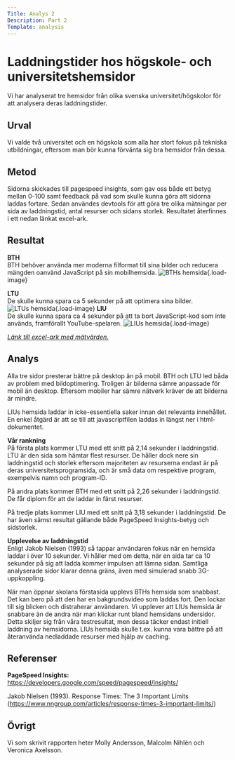 ```yaml
---
Title: Analys 2
Description: Part 2
Template: analysis
---
```


Laddningstider hos högskole- och universitetshemsidor
=======================

Vi har analyserat tre hemsidor från olika svenska universitet/högskolor för att analysera deras laddningstider.

Urval
-----------------------

Vi valde två universitet och en högskola som alla har stort fokus på tekniska utbildningar, eftersom man bör kunna förvänta sig bra hemsidor från dessa.

Metod
-----------------------
Sidorna skickades till pagespeed insights, som gav oss både ett betyg mellan 0-100 samt feedback på vad som skulle kunna göra att sidorna laddas fortare. Sedan användes devtools för att göra tre olika mätningar per sida av laddningstid, antal resurser och sidans storlek. Resultatet återfinnes i ett nedan länkat excel-ark.

Resultat
-----------------------

**BTH**
<br>
BTH behöver använda mer moderna filformat till sina bilder och reducera mängden oanvänd JavaScript på sin mobilhemsida.
![BTHs hemsida](%base_url%/image/BTH.png?w=648&save-as=jpg){.load-image}

**LTU**
<br>
De skulle kunna spara ca 5 sekunder på att optimera sina bilder.
![LTUs hemsida](%base_url%/image/LTU.png?w=648&save-as=jpg){.load-image}
**LIU**
<br>
De skulle kunna spara ca 4 sekunder på att ta bort JavaScript-kod som inte används, framförallt YouTube-spelaren.
![LIUs hemsida](%base_url%/image/LIU.png?648&save-as=jpg){.load-image}

*[Länk till excel-ark med mätvärden.](https://docs.google.com/spreadsheets/d/1szMszEo4tsNvL_pjnmSW9BPmonXNYUlVQA0HmHEudh4/edit?usp=sharing)*

Analys
-----------------------

Alla tre sidor presterar bättre på desktop än på mobil. BTH och LTU led båda av problem med bildoptimering. Troligen är bilderna sämre anpassade för mobil än desktop. Eftersom mobiler har sämre nätverk kräver de att bilderna är mindre.

LIUs hemsida laddar in icke-essentiella saker innan det relevanta innehållet. En enkel åtgärd är att se till att javascriptfilen laddas in längst ner i html-dokumentet.

**Vår rankning**
<br>
På första plats kommer LTU med ett snitt på 2,14 sekunder i laddningstid. LTU är den sida som hämtar flest resurser. De håller dock nere sin laddningstid och storlek eftersom majoriteten av resurserna endast är på deras universitetsprogramsida, och är små data om respektive program, exempelvis namn och program-ID.

På andra plats kommer BTH med ett snitt på 2,26 sekunder i laddningstid. De får diplom för att de laddar in färst resurser.

På tredje plats kommer LIU med ett snitt på 3,18 sekunder i laddningstid. De har även sämst resultat gällande både PageSpeed Insights-betyg och sidstorlek.

**Upplevelse av laddningstid**
<br>
Enligt Jakob Nielsen (1993) så tappar användaren fokus när en hemsida laddar i över 10 sekunder. Vi håller med om detta, när en sida tar ca 10 sekunder på sig att ladda kommer impulsen att lämna sidan. Samtliga analyserade sidor klarar denna gräns, även med simulerad snabb 3G-uppkoppling.

När man öppnar skolans förstasida upplevs BTHs hemsida som snabbast. Det kan bero på att den har en bakgrundsvideo som laddas fort. Den lockar till sig blicken och distraherar användaren. Vi upplever att LIUs hemsida är snabbare än de andra när man klickar runt bland hemsidans undersidor. Detta skiljer sig från våra testresultat, men dessa täcker endast initiell laddning av hemsidorna. LIUs hemsida skulle t.ex. kunna vara bättre på att återanvända nedladdade resurser med hjälp av caching.

Referenser
-----------------------
**PageSpeed Insights:** https://developers.google.com/speed/pagespeed/insights/

Jakob Nielsen (1993). Response Times: The 3 Important Limits (https://www.nngroup.com/articles/response-times-3-important-limits/)

Övrigt
-----------------------

Vi som skrivit rapporten heter Molly Andersson, Malcolm Nihlén och Veronica Axelsson.
